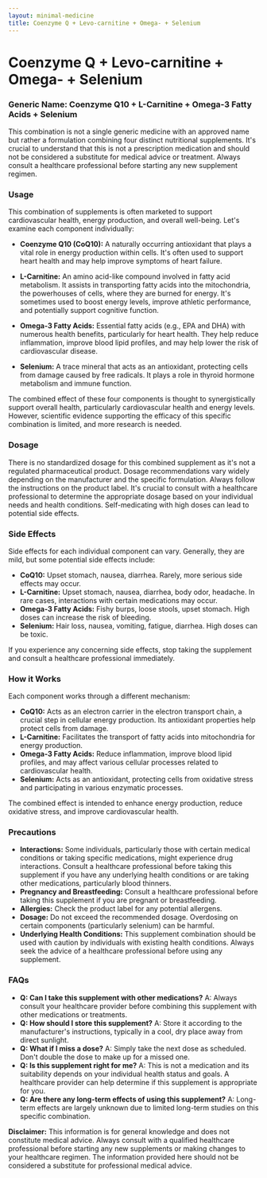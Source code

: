```yaml
---
layout: minimal-medicine
title: Coenzyme Q + Levo-carnitine + Omega- + Selenium
---
```


# Coenzyme Q + Levo-carnitine + Omega- + Selenium
### Generic Name: Coenzyme Q10 + L-Carnitine + Omega-3 Fatty Acids + Selenium

This combination is not a single generic medicine with an approved name but rather a formulation combining four distinct nutritional supplements.  It's crucial to understand that this is not a prescription medication and should not be considered a substitute for medical advice or treatment.  Always consult a healthcare professional before starting any new supplement regimen.


### Usage

This combination of supplements is often marketed to support cardiovascular health, energy production, and overall well-being. Let's examine each component individually:

* **Coenzyme Q10 (CoQ10):**  A naturally occurring antioxidant that plays a vital role in energy production within cells.  It's often used to support heart health and may help improve symptoms of heart failure.

* **L-Carnitine:** An amino acid-like compound involved in fatty acid metabolism. It assists in transporting fatty acids into the mitochondria, the powerhouses of cells, where they are burned for energy.  It's sometimes used to boost energy levels, improve athletic performance, and potentially support cognitive function.

* **Omega-3 Fatty Acids:** Essential fatty acids (e.g., EPA and DHA) with numerous health benefits, particularly for heart health. They help reduce inflammation, improve blood lipid profiles, and may help lower the risk of cardiovascular disease.

* **Selenium:** A trace mineral that acts as an antioxidant, protecting cells from damage caused by free radicals. It plays a role in thyroid hormone metabolism and immune function.


The combined effect of these four components is thought to synergistically support overall health, particularly cardiovascular health and energy levels.  However,  scientific evidence supporting the efficacy of this specific combination is limited, and more research is needed.


### Dosage

There is no standardized dosage for this combined supplement as it's not a regulated pharmaceutical product.  Dosage recommendations vary widely depending on the manufacturer and the specific formulation.  Always follow the instructions on the product label.  It's crucial to consult with a healthcare professional to determine the appropriate dosage based on your individual needs and health conditions.  Self-medicating with high doses can lead to potential side effects.


### Side Effects

Side effects for each individual component can vary.  Generally, they are mild, but some potential side effects include:

* **CoQ10:** Upset stomach, nausea, diarrhea.  Rarely, more serious side effects may occur.
* **L-Carnitine:**  Upset stomach, nausea, diarrhea, body odor, headache.  In rare cases,  interactions with certain medications may occur.
* **Omega-3 Fatty Acids:**  Fishy burps, loose stools, upset stomach.  High doses can increase the risk of bleeding.
* **Selenium:**  Hair loss, nausea, vomiting, fatigue, diarrhea.  High doses can be toxic.


If you experience any concerning side effects, stop taking the supplement and consult a healthcare professional immediately.


### How it Works

Each component works through a different mechanism:

* **CoQ10:** Acts as an electron carrier in the electron transport chain, a crucial step in cellular energy production.  Its antioxidant properties help protect cells from damage.
* **L-Carnitine:** Facilitates the transport of fatty acids into mitochondria for energy production.
* **Omega-3 Fatty Acids:**  Reduce inflammation, improve blood lipid profiles, and may affect various cellular processes related to cardiovascular health.
* **Selenium:** Acts as an antioxidant, protecting cells from oxidative stress and participating in various enzymatic processes.


The combined effect is intended to enhance energy production, reduce oxidative stress, and improve cardiovascular health.


### Precautions

* **Interactions:**  Some individuals, particularly those with certain medical conditions or taking specific medications, might experience drug interactions.  Consult a healthcare professional before taking this supplement if you have any underlying health conditions or are taking other medications, particularly blood thinners.
* **Pregnancy and Breastfeeding:**  Consult a healthcare professional before taking this supplement if you are pregnant or breastfeeding.
* **Allergies:** Check the product label for any potential allergens.
* **Dosage:** Do not exceed the recommended dosage. Overdosing on certain components (particularly selenium) can be harmful.
* **Underlying Health Conditions:** This supplement combination should be used with caution by individuals with existing health conditions.  Always seek the advice of a healthcare professional before using any supplement.


### FAQs

* **Q: Can I take this supplement with other medications?** A: Always consult your healthcare provider before combining this supplement with other medications or treatments.
* **Q: How should I store this supplement?** A: Store it according to the manufacturer's instructions, typically in a cool, dry place away from direct sunlight.
* **Q: What if I miss a dose?** A:  Simply take the next dose as scheduled. Don't double the dose to make up for a missed one.
* **Q: Is this supplement right for me?** A: This is not a medication and its suitability depends on your individual health status and goals. A healthcare provider can help determine if this supplement is appropriate for you.
* **Q: Are there any long-term effects of using this supplement?** A: Long-term effects are largely unknown due to limited long-term studies on this specific combination.


**Disclaimer:** This information is for general knowledge and does not constitute medical advice. Always consult with a qualified healthcare professional before starting any new supplements or making changes to your healthcare regimen.  The information provided here should not be considered a substitute for professional medical advice.
